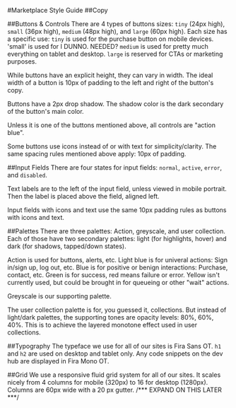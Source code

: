 #Marketplace Style Guide
##Copy

##Buttons & Controls
There are 4 types of buttons sizes: `tiny` (24px high), `small` (36px high), `medium` (48px high), and `large` (60px high). Each size has a specific use: `tiny` is used for the purchase button on mobile devices. 'small' is used for I DUNNO. NEEDED? `medium` is used for pretty much everything on tablet and desktop. `large` is reserved for CTAs or marketing purposes.

While buttons have an explicit height, they can vary in width. The ideal width of a button is 10px of padding to the left and right of the button's copy.

Buttons have a 2px drop shadow. The shadow color is the dark secondary of the button's main color.

Unless it is one of the buttons mentioned above, all controls are "action blue".

Some buttons use icons instead of or with text for simplicity/clarity. The same spacing rules mentioned above apply: 10px of padding.


##Input Fields
There are four states for input fields: `normal`, `active`, `error`, and `disabled`.

Text labels are to the left of the input field, unless viewed in mobile portrait. Then the label is placed above the field, aligned left.

Input fields with icons and text use the same 10px padding rules as buttons with icons and text.


##Palettes
There are three palettes: Action, greyscale, and user collection. Each of those have two secondary palettes: light (for highlights, hover) and dark (for shadows, tapped/down states).

Action is used for buttons, alerts, etc. Light blue is for univeral actions: Sign in/sign up, log out, etc. Blue is for positive or benign interactions: Purchase, contact, etc. Green is for success, red means failure or error. Yellow isn't currently used, but could be brought in for queueing or other "wait" actions.

Greyscale is our supporting palette.

The user collection palette is for, you guessed it, collections. But instead of light/dark palettes, the supporting tones are opacity levels: 80%, 60%, 40%. This is to achieve the layered monotone effect used in user collections.


##Typography
The typeface we use for all of our sites is Fira Sans OT. `h1` and `h2` are used on desktop and tablet only. Any code snippets on the dev hub are displayed in Fira Mono OT.


##Grid
We use a responsive fluid grid system for all of our sites. It scales nicely from 4 columns for mobile (320px) to 16 for desktop (1280px). Columns are 60px wide with a 20 px gutter.
/*** EXPAND ON THIS LATER ***/
